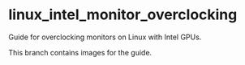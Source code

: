 # linux_intel_monitor_overclocking
Guide for overclocking monitors on Linux with Intel GPUs.

This branch contains images for the guide.
